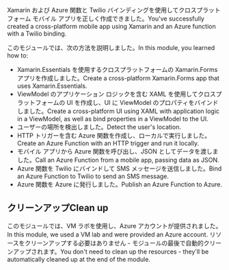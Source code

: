 <span data-ttu-id="b110d-101">Xamarin および Azure 関数と Twilio バインディングを使用してクロスプラットフォーム モバイル アプリを正しく作成できました。</span><span class="sxs-lookup"><span data-stu-id="b110d-101">You've successfully created a cross-platform mobile app using Xamarin and an Azure function with a Twilio binding.</span></span>

<span data-ttu-id="b110d-102">このモジュールでは、次の方法を説明しました。</span><span class="sxs-lookup"><span data-stu-id="b110d-102">In this module, you learned how to:</span></span>

- <span data-ttu-id="b110d-103">Xamarin.Essentials を使用するクロスプラットフォームの Xamarin.Forms アプリを作成しました。</span><span class="sxs-lookup"><span data-stu-id="b110d-103">Create a cross-platform Xamarin.Forms app that uses Xamarin.Essentials.</span></span>
- <span data-ttu-id="b110d-104">ViewModel のアプリケーション ロジックを含む XAML を使用してクロスプラットフォームの UI を作成し、UI に ViewModel のプロパティをバインドしました。</span><span class="sxs-lookup"><span data-stu-id="b110d-104">Create a cross-platform UI using XAML with application logic in a ViewModel, as well as bind properties in a ViewModel to the UI.</span></span>
- <span data-ttu-id="b110d-105">ユーザーの場所を検出しました。</span><span class="sxs-lookup"><span data-stu-id="b110d-105">Detect the user's location.</span></span>
- <span data-ttu-id="b110d-106">HTTP トリガーを含む Azure 関数を作成し、ローカルで実行しました。</span><span class="sxs-lookup"><span data-stu-id="b110d-106">Create an Azure Function with an HTTP trigger and run it locally.</span></span>
- <span data-ttu-id="b110d-107">モバイル アプリから Azure 関数を呼び出し、JSON としてデータを渡しました。</span><span class="sxs-lookup"><span data-stu-id="b110d-107">Call an Azure Function from a mobile app, passing data as JSON.</span></span>
- <span data-ttu-id="b110d-108">Azure 関数を Twilio にバインドして SMS メッセージを送信しました。</span><span class="sxs-lookup"><span data-stu-id="b110d-108">Bind an Azure Function to Twilio to send an SMS message.</span></span>
- <span data-ttu-id="b110d-109">Azure 関数を Azure に発行しました。</span><span class="sxs-lookup"><span data-stu-id="b110d-109">Publish an Azure Function to Azure.</span></span>

## <a name="clean-up"></a><span data-ttu-id="b110d-110">クリーンアップ</span><span class="sxs-lookup"><span data-stu-id="b110d-110">Clean up</span></span>

<span data-ttu-id="b110d-111">このモジュールでは、VM ラボを使用し、Azure アカウントが提供されました。</span><span class="sxs-lookup"><span data-stu-id="b110d-111">In this module, we used a VM lab and were provided an Azure account.</span></span> <span data-ttu-id="b110d-112">リソースをクリーンアップする必要はありません - モジュールの最後で自動的クリーンアップされます。</span><span class="sxs-lookup"><span data-stu-id="b110d-112">You don't need to clean up the resources - they'll be automatically cleaned up at the end of the module.</span></span>
